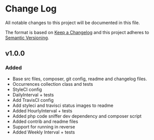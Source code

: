 # Change Log
All notable changes to this project will be documented in this file.

The format is based on [Keep a Changelog](http://keepachangelog.com/) 
and this project adheres to [Semantic Versioning](http://semver.org/).

## v1.0.0
### Added
- Base src files, composer, git config, readme and changelog files.
- Occurrences collection class and tests
- StyleCI config
- DailyInterval + tests
- Add TravisCI config
- Add styleci and travisci status images to readme
- Added HourlyInterval + tests
- Added php code sniffer dev dependency and composer script
- Added contrib and readme files
- Support for running in reverse
- Added Weekly Interval + tests